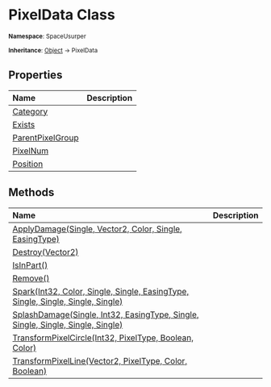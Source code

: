 # PixelData Class

<small>**Namespace**: SpaceUsurper</small>

<small>**Inheritance**: [Object](https://docs.microsoft.com/en-us/dotnet/api/system.object?view=netframework-4.5) → PixelData</small>

## Properties

<div markdown="1" class="member-table">

| Name | Description |
| :--- | ----------- |
| [Category](PixelData/Category.md) |  | 
| [Exists](PixelData/Exists.md) |  | 
| [ParentPixelGroup](PixelData/ParentPixelGroup.md) |  | 
| [PixelNum](PixelData/PixelNum.md) |  | 
| [Position](PixelData/Position.md) |  | 

</div>

## Methods

<div markdown="1" class="member-table">

| Name | Description |
| :--- | ----------- |
| [ApplyDamage(Single, Vector2, Color, Single, EasingType)](PixelData/ApplyDamage.md) |  | 
| [Destroy(Vector2)](PixelData/Destroy.md) |  | 
| [IsInPart()](PixelData/IsInPart.md) |  | 
| [Remove()](PixelData/Remove.md) |  | 
| [Spark(Int32, Color, Single, Single, EasingType, Single, Single, Single, Single)](PixelData/Spark.md) |  | 
| [SplashDamage(Single, Int32, EasingType, Single, Single, Single, Single, Single)](PixelData/SplashDamage.md) |  | 
| [TransformPixelCircle(Int32, PixelType, Boolean, Color)](PixelData/TransformPixelCircle.md) |  | 
| [TransformPixelLine(Vector2, PixelType, Color, Boolean)](PixelData/TransformPixelLine.md) |  | 

</div>

